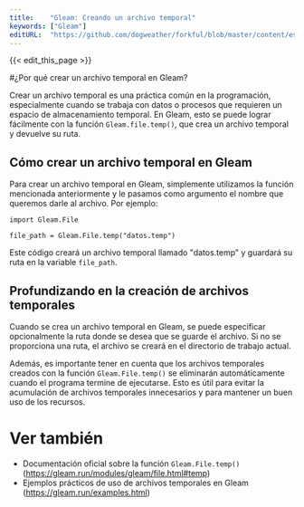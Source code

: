 ```yaml
---
title:    "Gleam: Creando un archivo temporal"
keywords: ["Gleam"]
editURL:  "https://github.com/dogweather/forkful/blob/master/content/es/gleam/creating-a-temporary-file.md"
---
```


{{< edit_this_page >}}

#¿Por qué crear un archivo temporal en Gleam?

Crear un archivo temporal es una práctica común en la programación, especialmente cuando se trabaja con datos o procesos que requieren un espacio de almacenamiento temporal. En Gleam, esto se puede lograr fácilmente con la función ```Gleam.file.temp()```, que crea un archivo temporal y devuelve su ruta.

## Cómo crear un archivo temporal en Gleam

Para crear un archivo temporal en Gleam, simplemente utilizamos la función mencionada anteriormente y le pasamos como argumento el nombre que queremos darle al archivo. Por ejemplo:

```Gleam
import Gleam.File

file_path = Gleam.File.temp("datos.temp")
```

Este código creará un archivo temporal llamado "datos.temp" y guardará su ruta en la variable ```file_path```.

## Profundizando en la creación de archivos temporales

Cuando se crea un archivo temporal en Gleam, se puede especificar opcionalmente la ruta donde se desea que se guarde el archivo. Si no se proporciona una ruta, el archivo se creará en el directorio de trabajo actual.

Además, es importante tener en cuenta que los archivos temporales creados con la función ```Gleam.File.temp()``` se eliminarán automáticamente cuando el programa termine de ejecutarse. Esto es útil para evitar la acumulación de archivos temporales innecesarios y para mantener un buen uso de los recursos.

# Ver también
- Documentación oficial sobre la función ```Gleam.File.temp()``` (https://gleam.run/modules/gleam/file.html#temp)
- Ejemplos prácticos de uso de archivos temporales en Gleam (https://gleam.run/examples.html)